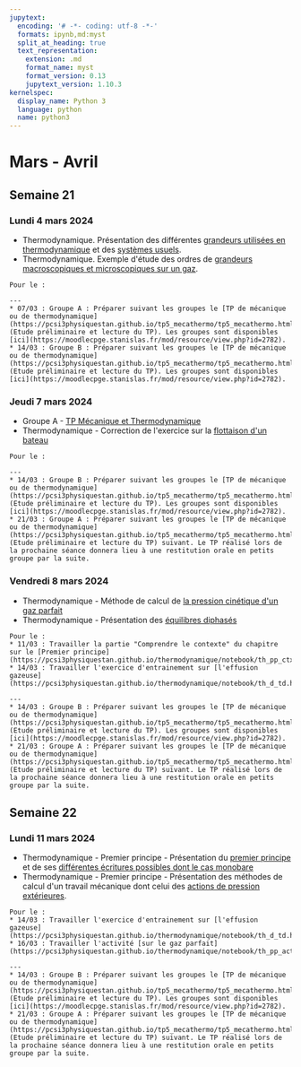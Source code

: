 ```yaml
---
jupytext:
  encoding: '# -*- coding: utf-8 -*-'
  formats: ipynb,md:myst
  split_at_heading: true
  text_representation:
    extension: .md
    format_name: myst
    format_version: 0.13
    jupytext_version: 1.10.3
kernelspec:
  display_name: Python 3
  language: python
  name: python3
---
```

# Mars - Avril

## Semaine 21
### Lundi  4 mars 2024
* Thermodynamique. Présentation des différentes [grandeurs utilisées en thermodynamique](https://pcsi3physiquestan.github.io/thermodynamique/notebook/th_d_variables.html) et des [systèmes usuels](https://pcsi3physiquestan.github.io/thermodynamique/notebook/th_usuels.html).
* Thermodynamique. Exemple d'étude des ordres de [grandeurs macroscopiques et microscopiques sur un gaz](https://pcsi3physiquestan.github.io/thermodynamique/notebook/th_d_methodes.html).

```{topic} Travail à faire
Pour le : 

---
* 07/03 : Groupe A : Préparer suivant les groupes le [TP de mécanique ou de thermodynamique](https://pcsi3physiquestan.github.io/tp5_mecathermo/tp5_mecathermo.html) (Etude préliminaire et lecture du TP). Les groupes sont disponibles [ici](https://moodlecpge.stanislas.fr/mod/resource/view.php?id=2782).
* 14/03 : Groupe B : Préparer suivant les groupes le [TP de mécanique ou de thermodynamique](https://pcsi3physiquestan.github.io/tp5_mecathermo/tp5_mecathermo.html) (Etude préliminaire et lecture du TP). Les groupes sont disponibles [ici](https://moodlecpge.stanislas.fr/mod/resource/view.php?id=2782).
```

### Jeudi 7 mars 2024
* Groupe A - [TP Mécanique et Thermodynamique](https://pcsi3physiquestan.github.io/tp5_mecathermo/tp5_mecathermo.html)
* Thermodynamique - Correction de l'exercice sur la [flottaison d'un bateau](https://pcsi3physiquestan.github.io/statique/notebook/statique_td.html)

```{topic} Travail à faire
Pour le : 

---
* 14/03 : Groupe B : Préparer suivant les groupes le [TP de mécanique ou de thermodynamique](https://pcsi3physiquestan.github.io/tp5_mecathermo/tp5_mecathermo.html) (Etude préliminaire et lecture du TP). Les groupes sont disponibles [ici](https://moodlecpge.stanislas.fr/mod/resource/view.php?id=2782).
* 21/03 : Groupe A : Préparer suivant les groupes le [TP de mécanique ou de thermodynamique](https://pcsi3physiquestan.github.io/tp5_mecathermo/tp5_mecathermo.html) (Etude préliminaire et lecture du TP) suivant. Le TP réalisé lors de la prochaine séance donnera lieu à une restitution orale en petits groupe par la suite.
```
### Vendredi 8 mars 2024
* Thermodynamique - Méthode de calcul de [la pression cinétique d'un gaz parfait](https://pcsi3physiquestan.github.io/thermodynamique/notebook/th_u_gaz.html#etude-des-gaz-approche-microscopique)
* Thermodynamique - Présentation des [équilibres diphasés](https://pcsi3physiquestan.github.io/thermodynamique/notebook/th_chgt_etat.html)

```{topic} Travail à faire
Pour le : 
* 11/03 : Travailler la partie "Comprendre le contexte" du chapitre sur le [Premier principe](https://pcsi3physiquestan.github.io/thermodynamique/notebook/th_pp_ctxt.html)
* 14/03 : Travailler l'exercice d'entrainement sur [l'effusion gazeuse](https://pcsi3physiquestan.github.io/thermodynamique/notebook/th_d_td.html)

---
* 14/03 : Groupe B : Préparer suivant les groupes le [TP de mécanique ou de thermodynamique](https://pcsi3physiquestan.github.io/tp5_mecathermo/tp5_mecathermo.html) (Etude préliminaire et lecture du TP). Les groupes sont disponibles [ici](https://moodlecpge.stanislas.fr/mod/resource/view.php?id=2782).
* 21/03 : Groupe A : Préparer suivant les groupes le [TP de mécanique ou de thermodynamique](https://pcsi3physiquestan.github.io/tp5_mecathermo/tp5_mecathermo.html) (Etude préliminaire et lecture du TP) suivant. Le TP réalisé lors de la prochaine séance donnera lieu à une restitution orale en petits groupe par la suite.
```


## Semaine 22
### Lundi  11 mars 2024
* Thermodynamique - Premier principe - Présentation du [premier principe](https://pcsi3physiquestan.github.io/thermodynamique/notebook/th_pp_enonce.html) et de ses [différentes écritures possibles dont le cas monobare](https://pcsi3physiquestan.github.io/thermodynamique/notebook/th_pp_transfo.html)
* Thermodynamique - Premier principe - Présentation des méthodes de calcul d'un travail mécanique dont celui des [actions de pression extérieures](https://pcsi3physiquestan.github.io/thermodynamique/notebook/th_pp_w.html).

```{topic} Travail à faire
Pour le : 
* 14/03 : Travailler l'exercice d'entrainement sur [l'effusion gazeuse](https://pcsi3physiquestan.github.io/thermodynamique/notebook/th_d_td.html)
* 16/03 : Travailler l'activité [sur le gaz parfait](https://pcsi3physiquestan.github.io/thermodynamique/notebook/th_pp_act_meth.html)

---
* 14/03 : Groupe B : Préparer suivant les groupes le [TP de mécanique ou de thermodynamique](https://pcsi3physiquestan.github.io/tp5_mecathermo/tp5_mecathermo.html) (Etude préliminaire et lecture du TP). Les groupes sont disponibles [ici](https://moodlecpge.stanislas.fr/mod/resource/view.php?id=2782).
* 21/03 : Groupe A : Préparer suivant les groupes le [TP de mécanique ou de thermodynamique](https://pcsi3physiquestan.github.io/tp5_mecathermo/tp5_mecathermo.html) (Etude préliminaire et lecture du TP) suivant. Le TP réalisé lors de la prochaine séance donnera lieu à une restitution orale en petits groupe par la suite.
```

<!-- 
### Jeudi  14 mars 2024
```{topic} Travail à faire
Pour le :

```
### Vendredi  15 mars 2024
```{topic} Travail à faire
Pour le :

```
## Semaine 23
### Lundi  18 mars 2024
```{topic} Travail à faire
Pour le :

```
### Jeudi  21 mars 2024
```{topic} Travail à faire
Pour le :

```
### Vendredi  22 mars 2024
```{topic} Travail à faire
Pour le :

```
## Semaine 24
### Lundi  25 mars 2024
```{topic} Travail à faire
Pour le :

```
### Jeudi  28 mars 2024
```{topic} Travail à faire
Pour le :

```
### Vendredi  29 mars 2024
```{topic} Travail à faire
Pour le :

```
## Semaine 25
### Lundi  1 avril 2024
```{topic} Travail à faire
Pour le :

```
### Jeudi  4 avril 2024
```{topic} Travail à faire
Pour le :

```
### Vendredi  5 avril 2024
```{topic} Travail à faire
Pour le :

``` -->
